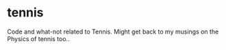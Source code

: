 # tennis
Code and what-not related to Tennis.  Might get back to my musings on the Physics of tennis too..

